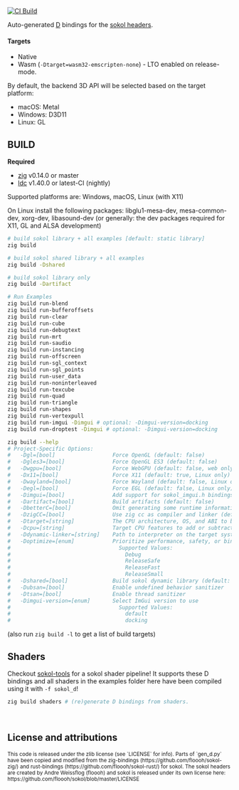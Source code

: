 
[![CI Build](https://github.com/kassane/sokol-d/actions/workflows/build.yml/badge.svg)](https://github.com/kassane/sokol-d/actions/workflows/build.yml)

Auto-generated [D](https://dlang.org) bindings for the [sokol headers](https://github.com/floooh/sokol).

#### Targets

- Native
- Wasm (`-Dtarget=wasm32-emscripten-none`) - LTO enabled on release-mode.

By default, the backend 3D API will be selected based on the target platform:

- macOS: Metal
- Windows: D3D11
- Linux: GL

## BUILD

**Required**

- [zig](https://ziglang.org/download) v0.14.0 or master
- [ldc](https://ldc-developers.github.io) v1.40.0 or latest-CI (nightly)

Supported platforms are: Windows, macOS, Linux (with X11)

On Linux install the following packages: libglu1-mesa-dev, mesa-common-dev, xorg-dev, libasound-dev (or generally: the dev packages required for X11, GL and ALSA development)

```bash
# build sokol library + all examples [default: static library]
zig build

# build sokol shared library + all examples
zig build -Dshared

# build sokol library only
zig build -Dartifact

# Run Examples
zig build run-blend
zig build run-bufferoffsets
zig build run-clear
zig build run-cube
zig build run-debugtext
zig build run-mrt
zig build run-saudio
zig build run-instancing
zig build run-offscreen
zig build run-sgl_context
zig build run-sgl_points
zig build run-user_data
zig build run-noninterleaved
zig build run-texcube
zig build run-quad
zig build run-triangle
zig build run-shapes
zig build run-vertexpull
zig build run-imgui -Dimgui # optional: -Dimgui-version=docking
zig build run-droptest -Dimgui # optional: -Dimgui-version=docking

zig build --help
# Project-Specific Options:
#   -Dgl=[bool]                  Force OpenGL (default: false)
#   -Dgles3=[bool]               Force OpenGL ES3 (default: false)
#   -Dwgpu=[bool]                Force WebGPU (default: false, web only)
#   -Dx11=[bool]                 Force X11 (default: true, Linux only)
#   -Dwayland=[bool]             Force Wayland (default: false, Linux only, not supported in main-line headers)
#   -Degl=[bool]                 Force EGL (default: false, Linux only)
#   -Dimgui=[bool]               Add support for sokol_imgui.h bindings
#   -Dartifact=[bool]            Build artifacts (default: false)
#   -DbetterC=[bool]             Omit generating some runtime information and helper functions (default: false)
#   -DzigCC=[bool]               Use zig cc as compiler and linker (default: false)
#   -Dtarget=[string]            The CPU architecture, OS, and ABI to build for
#   -Dcpu=[string]               Target CPU features to add or subtract
#   -Ddynamic-linker=[string]    Path to interpreter on the target system
#   -Doptimize=[enum]            Prioritize performance, safety, or binary size
#                                  Supported Values:
#                                    Debug
#                                    ReleaseSafe
#                                    ReleaseFast
#                                    ReleaseSmall
#   -Dshared=[bool]              Build sokol dynamic library (default: static)
#   -Dubsan=[bool]               Enable undefined behavior sanitizer
#   -Dtsan=[bool]                Enable thread sanitizer
#   -Dimgui-version=[enum]       Select ImGui version to use
#                                  Supported Values:
#                                    default
#                                    docking

```
(also run `zig build -l` to get a list of build targets)

## Shaders

Checkout [sokol-tools](https://github.com/floooh/sokol-tools) for a sokol shader pipeline! It supports these D bindings and all shaders in the examples folder
here have been compiled using it with `-f sokol_d`!

```bash
zig build shaders # (re)generate D bindings from shaders.
```

<br>

## License and attributions

<sub>
This code is released under the zlib license (see `LICENSE` for info). Parts of `gen_d.py` have been copied and modified from
the zig-bindings (https://github.com/floooh/sokol-zig/) and rust-bindings (https://github.com/floooh/sokol-rust/) for sokol.
</sub>


<sub>
The sokol headers are created by Andre Weissflog (floooh) and sokol is released under its own license here: https://github.com/floooh/sokol/blob/master/LICENSE
</sub>
</br>
